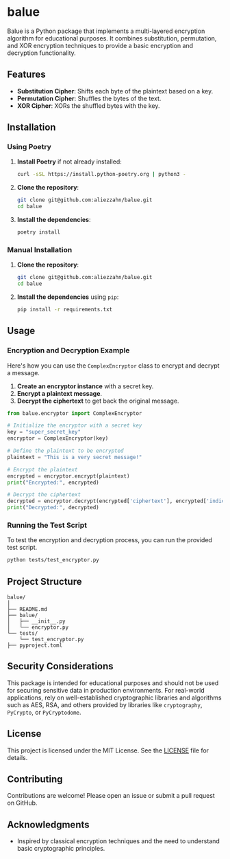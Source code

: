 # balue

Balue is a Python package that implements a multi-layered encryption algorithm for educational purposes. It combines substitution, permutation, and XOR encryption techniques to provide a basic encryption and decryption functionality.

## Features

- **Substitution Cipher**: Shifts each byte of the plaintext based on a key.
- **Permutation Cipher**: Shuffles the bytes of the text.
- **XOR Cipher**: XORs the shuffled bytes with the key.

## Installation

### Using Poetry

1. **Install Poetry** if not already installed:

    ```bash
    curl -sSL https://install.python-poetry.org | python3 -
    ```

2. **Clone the repository**:

    ```bash
    git clone git@github.com:aliezzahn/balue.git
    cd balue
    ```

3. **Install the dependencies**:

    ```bash
    poetry install
    ```

### Manual Installation

1. **Clone the repository**:

    ```bash
    git clone git@github.com:aliezzahn/balue.git
    cd balue
    ```

2. **Install the dependencies** using `pip`:

    ```bash
    pip install -r requirements.txt
    ```

## Usage

### Encryption and Decryption Example

Here's how you can use the `ComplexEncryptor` class to encrypt and decrypt a message.

1. **Create an encryptor instance** with a secret key.
2. **Encrypt a plaintext message**.
3. **Decrypt the ciphertext** to get back the original message.

```python
from balue.encryptor import ComplexEncryptor

# Initialize the encryptor with a secret key
key = "super_secret_key"
encryptor = ComplexEncryptor(key)

# Define the plaintext to be encrypted
plaintext = "This is a very secret message!"

# Encrypt the plaintext
encrypted = encryptor.encrypt(plaintext)
print("Encrypted:", encrypted)

# Decrypt the ciphertext
decrypted = encryptor.decrypt(encrypted['ciphertext'], encrypted['indices'])
print("Decrypted:", decrypted)
```

### Running the Test Script

To test the encryption and decryption process, you can run the provided test script.

```bash
python tests/test_encryptor.py
```

## Project Structure

```
balue/
│
├── README.md
├── balue/
│   ├── __init__.py
│   └── encryptor.py
└── tests/
    └── test_encryptor.py
├── pyproject.toml
```

## Security Considerations

This package is intended for educational purposes and should not be used for securing sensitive data in production environments. For real-world applications, rely on well-established cryptographic libraries and algorithms such as AES, RSA, and others provided by libraries like `cryptography`, `PyCrypto`, or `PyCryptodome`.

## License

This project is licensed under the MIT License. See the [LICENSE](LICENSE) file for details.

## Contributing

Contributions are welcome! Please open an issue or submit a pull request on GitHub.

## Acknowledgments

- Inspired by classical encryption techniques and the need to understand basic cryptographic principles.